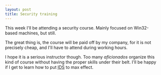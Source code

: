 ```yaml
---
layout: post
title: Security training
---
```


This week I'll be attending a security course. Mainly focused on Win32-based machines, but still.

The great thing is, the course will be paid off by my company, for it is not precisely cheap, and I'll have to attend during working hours.

I hope it is a serious instructor though. Too many <i>aficionados</i> organize this kind of course without having the proper skills under their belt. I'll be happy if I get to learn how to put <acronym title="Intrusion Detection Systems">IDS</acronym> to max effect.
